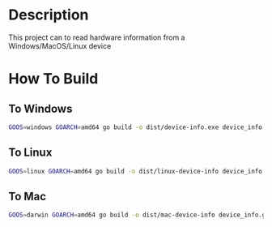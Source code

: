 # Description
This project can to read hardware information from a Windows/MacOS/Linux device

# How To Build
## To Windows
```bash
GOOS=windows GOARCH=amd64 go build -o dist/device-info.exe device_info.go
```

## To Linux
```bash
GOOS=linux GOARCH=amd64 go build -o dist/linux-device-info device_info.go
```

## To Mac
```bash
GOOS=darwin GOARCH=amd64 go build -o dist/mac-device-info device_info.go
```